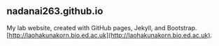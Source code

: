 ## nadanai263.github.io

My lab website, created with GitHub pages, Jekyll, and Bootstrap. [http://laohakunakorn.bio.ed.ac.uk](http://laohakunakorn.bio.ed.ac.uk).
